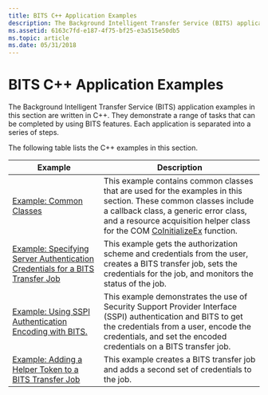 ```yaml
---
title: BITS C++ Application Examples
description: The Background Intelligent Transfer Service (BITS) application examples in this section are written in C++. They demonstrate a range of tasks that can be completed by using BITS features. Each application is separated into a series of steps.
ms.assetid: 6163c7fd-e187-4f75-bf25-e3a515e50db5
ms.topic: article
ms.date: 05/31/2018
---
```


# BITS C++ Application Examples

The Background Intelligent Transfer Service (BITS) application examples in this section are written in C++. They demonstrate a range of tasks that can be completed by using BITS features. Each application is separated into a series of steps.

The following table lists the C++ examples in this section.



| Example                                                                                                                                                            | Description                                                                                                                                                                                                                                                                                |
|--------------------------------------------------------------------------------------------------------------------------------------------------------------------|--------------------------------------------------------------------------------------------------------------------------------------------------------------------------------------------------------------------------------------------------------------------------------------------|
| [Example: Common Classes](common-classes.md)                                                                                                                      | This example contains common classes that are used for the examples in this section. These common classes include a callback class, a generic error class, and a resource acquisition helper class for the COM [CoInitializeEx](/windows/win32/api/combaseapi/nf-combaseapi-coinitializeex) function. |
| [Example: Specifying Server Authentication Credentials for a BITS Transfer Job](example-specifying-server-authentication-credentials-for-a-bits-transfer-job-.md) | This example gets the authorization scheme and credentials from the user, creates a BITS transfer job, sets the credentials for the job, and monitors the status of the job.                                                                                                               |
| [Example: Using SSPI Authentication Encoding with BITS.](example-using-sspi-authentication-encoding-with-bits.md)                                                 | This example demonstrates the use of Security Support Provider Interface (SSPI) authentication and BITS to get the credentials from a user, encode the credentials, and set the encoded credentials on a BITS transfer job.                                                                |
| [Example: Adding a Helper Token to a BITS Transfer Job](example-adding-a-helper-token-to-a-bits-transfer-job-.md)                                                 | This example creates a BITS transfer job and adds a second set of credentials to the job.                                                                                                                                                                                                  |



 

 

 
